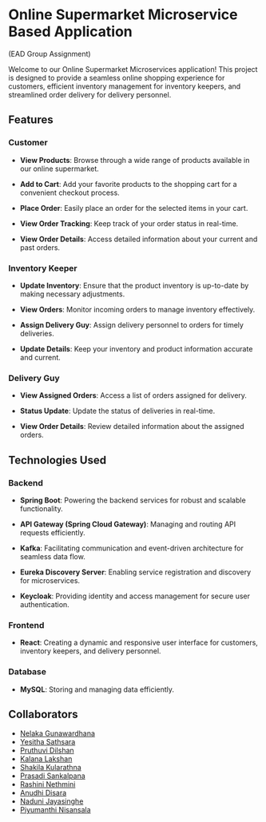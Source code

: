 # Online Supermarket Microservice Based Application
(EAD Group Assignment)

Welcome to our Online Supermarket Microservices application! This project is designed to provide a seamless online shopping experience for customers, efficient inventory management for inventory keepers, and streamlined order delivery for delivery personnel.

## Features

### Customer

- **View Products**: Browse through a wide range of products available in our online supermarket.
  
- **Add to Cart**: Add your favorite products to the shopping cart for a convenient checkout process.

- **Place Order**: Easily place an order for the selected items in your cart.

- **View Order Tracking**: Keep track of your order status in real-time.

- **View Order Details**: Access detailed information about your current and past orders.

### Inventory Keeper

- **Update Inventory**: Ensure that the product inventory is up-to-date by making necessary adjustments.

- **View Orders**: Monitor incoming orders to manage inventory effectively.

- **Assign Delivery Guy**: Assign delivery personnel to orders for timely deliveries.

- **Update Details**: Keep your inventory and product information accurate and current.

### Delivery Guy

- **View Assigned Orders**: Access a list of orders assigned for delivery.

- **Status Update**: Update the status of deliveries in real-time.

- **View Order Details**: Review detailed information about the assigned orders.

## Technologies Used

### Backend

- **Spring Boot**: Powering the backend services for robust and scalable functionality.

- **API Gateway (Spring Cloud Gateway)**: Managing and routing API requests efficiently.

- **Kafka**: Facilitating communication and event-driven architecture for seamless data flow.

- **Eureka Discovery Server**: Enabling service registration and discovery for microservices.

- **Keycloak**: Providing identity and access management for secure user authentication.

### Frontend

- **React**: Creating a dynamic and responsive user interface for customers, inventory keepers, and delivery personnel.

### Database

- **MySQL**: Storing and managing data efficiently.


## Collaborators
 - [Nelaka Gunawardhana](https://github.com/NelakaGunawardhana)
 - [Yesitha Sathsara](https://github.com/yesitha)
 - [Pruthuvi Dilshan](https://github.com/PruthuviKGA)
 - [Kalana Lakshan](https://github.com/KalanaLakshan)
 - [Shakila Kularathna](https://github.com/shakila2030)
 - [Prasadi Sankalpana](https://github.com/BLPSankalpana)
 - [Rashini Nethmini](https://github.com/RashiniNethmini)
 - [Anudhi Disara](https://github.com/AnudhiDisara)
 - [Naduni Jayasinghe](https://github.com/NDJayasinghe)
 - [Piyumanthi Nisansala](https://github.com/Piyumanthi)


